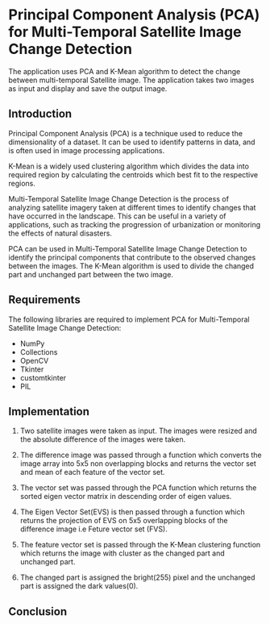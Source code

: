 

# Principal Component Analysis (PCA) for Multi-Temporal Satellite Image Change Detection

The application uses PCA and K-Mean algorithm to detect the change between multi-temporal Satellite image. The application takes two images as input and display and save the output image.

## Introduction

Principal Component Analysis (PCA) is a technique used to reduce the dimensionality of a dataset. It can be used to identify patterns in data, and is often used in image processing applications.

K-Mean is a widely used clustering algorithm which divides the data into required region by calculating the centroids which best fit to the respective regions. 

Multi-Temporal Satellite Image Change Detection is the process of analyzing satellite imagery taken at different times to identify changes that have occurred in the landscape. This can be useful in a variety of applications, such as tracking the progression of urbanization or monitoring the effects of natural disasters.

PCA can be used in Multi-Temporal Satellite Image Change Detection to identify the principal components that contribute to the observed changes between the images. The K-Mean algorithm is used to divide the changed part and 
unchanged part between the two image.
## Requirements

The following libraries are required to implement PCA for Multi-Temporal Satellite Image Change Detection:

- NumPy
- Collections
- OpenCV
- Tkinter
- customtkinter
- PIL

## Implementation

1. Two satellite images were taken as input. The images were resized and the absolute difference of the images were taken.

2. The difference image was passed through a function which converts the image array into 5x5 non overlapping blocks and returns the vector set and mean of each feature of the vector set.

3. The vector set was passed through the PCA function which returns the sorted eigen vector matrix in descending order of eigen values.

4. The Eigen Vector Set(EVS) is then passed through a function which returns the projection of EVS on 5x5 overlapping blocks of the difference image i.e Feture vector set (FVS). 

5. The feature vector set is passed through the K-Mean clustering function which returns the image with cluster as the changed part and unchanged part.

6. The changed part is assigned the bright(255) pixel and the unchanged part is assigned the dark values(0).


## Conclusion

